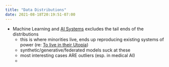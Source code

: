 ```yaml
---
title: "Data Distributions"
date: 2021-08-18T20:19:51-07:00
---
```


-   Machine Learning and [AI Systems](posts/ai-systems.md) excludes the tail ends of the distributions
	-   this is where minorities live, ends up reproducing existing systems of power (re: [To live in their Utopia](thoughts/articles/to-live-in-their-utopia.md))
	-   synthetic/generative/federated models suck at these
	-   most interesting cases ARE outliers (esp. in medical AI)
	-   